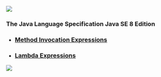 [![][back]](../README.md#core)

### The Java Language Specification Java SE 8 Edition ###

<a name="exp"></a>
* ### [Method Invocation Expressions](method-invocation-expression.md "15.12 Method Invocation Expressions") ###
<a name="lmb"></a>
* ### [Lambda Expressions](lambda_expression/readme.md "15.27 Lambda Expressions") ###


[![][back]](../README.md#core)

[key]: ../images/key.png
[help]: ../images/question-24.png
[code]: ../images/source-code-24.png
[back]: ../images/back-24.png
